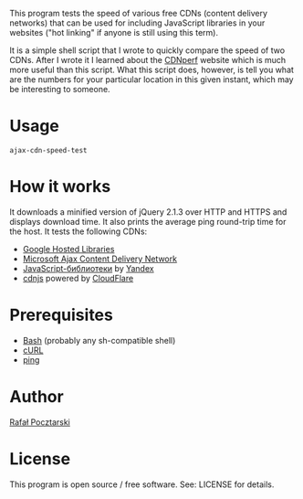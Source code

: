 This program tests the speed of various free CDNs (content delivery networks)
that can be used for including JavaScript libraries in your websites
("hot linking" if anyone is still using this term).

It is a simple shell script that I wrote to quickly compare the speed of two CDNs.
After I wrote it I learned about the [CDNperf](https://www.cdnperf.com/) website
which is much more useful than this script. What this script does, however,
is tell you what are the numbers for your particular location in this given instant,
which may be interesting to someone.

Usage
=====
`ajax-cdn-speed-test`

How it works
============
It downloads a minified version of jQuery 2.1.3 over HTTP and HTTPS and displays download time.
It also prints the average ping round-trip time for the host. It tests the following CDNs:

* [Google Hosted Libraries](https://developers.google.com/speed/libraries/)
* [Microsoft Ajax Content Delivery Network](https://www.asp.net/ajax/cdn)
* [JavaScript-библиотеки](https://tech.yandex.ru/jslibs/) by [Yandex](https://www.yandex.com/)
* [cdnjs](https://cdnjs.com/about) powered by [CloudFlare](https://www.cloudflare.com/)

Prerequisites
=============
* [Bash](http://www.gnu.org/software/bash/) (probably any sh-compatible shell)
* [cURL](http://curl.haxx.se/)
* [ping](http://en.wikipedia.org/wiki/Ping_%28networking_utility%29)

Author
======
[Rafał Pocztarski](https://github.com/rsp)

License
=======
This program is open source / free software. See: LICENSE for details.
